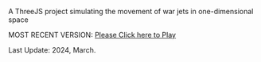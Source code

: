 A ThreeJS project simulating the movement of war jets in one-dimensional space

MOST RECENT VERSION: [Please Click here to Play](https://rawcdn.githack.com/alperenbutun/free-time-project/28232b4/index.html)

Last Update: 2024, March.

